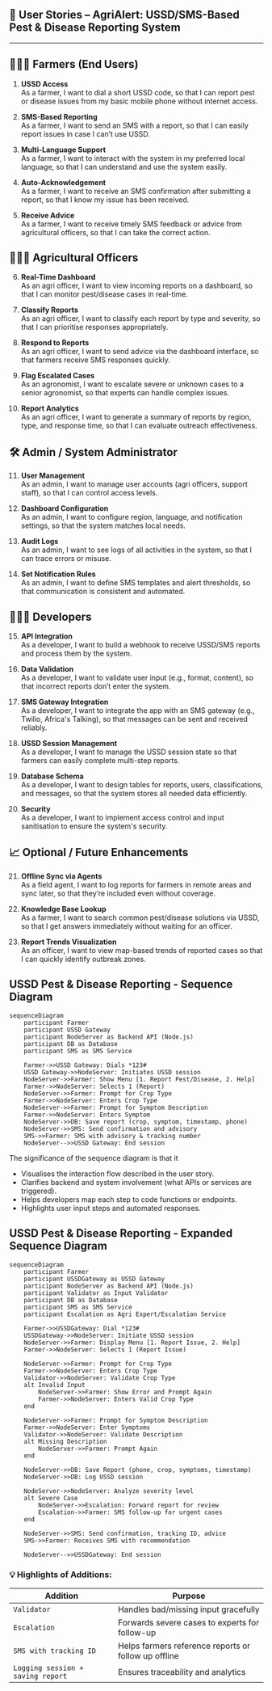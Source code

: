 
## 📘 User Stories – AgriAlert: USSD/SMS-Based Pest & Disease Reporting System
---

## 👨🏾‍🌾 Farmers (End Users)

1. **USSD Access**  
   As a farmer, I want to dial a short USSD code, so that I can report pest or disease issues from my basic mobile phone without internet access.
2. **SMS-Based Reporting**  
   As a farmer, I want to send an SMS with a report, so that I can easily report issues in case I can’t use USSD.
3. **Multi-Language Support**  
   As a farmer, I want to interact with the system in my preferred local language, so that I can understand and use the system easily.
4. **Auto-Acknowledgement**  
   As a farmer, I want to receive an SMS confirmation after submitting a report, so that I know my issue has been received.

5. **Receive Advice**  
   As a farmer, I want to receive timely SMS feedback or advice from agricultural officers, so that I can take the correct action.

## 🧑🏽‍💼 Agricultural Officers

6. **Real-Time Dashboard**  
   As an agri officer, I want to view incoming reports on a dashboard, so that I can monitor pest/disease cases in real-time.

7. **Classify Reports**  
   As an agri officer, I want to classify each report by type and severity, so that I can prioritise responses appropriately.

8. **Respond to Reports**  
   As an agri officer, I want to send advice via the dashboard interface, so that farmers receive SMS responses quickly.

9. **Flag Escalated Cases**  
   As an agronomist, I want to escalate severe or unknown cases to a senior agronomist, so that experts can handle complex issues.

10. **Report Analytics**  
   As an agri officer, I want to generate a summary of reports by region, type, and response time, so that I can evaluate outreach effectiveness.

## 🛠️ Admin / System Administrator

11. **User Management**  
   As an admin, I want to manage user accounts (agri officers, support staff), so that I can control access levels.

12. **Dashboard Configuration**  
   As an admin, I want to configure region, language, and notification settings, so that the system matches local needs.

13. **Audit Logs**  
   As an admin, I want to see logs of all activities in the system, so that I can trace errors or misuse.

14. **Set Notification Rules**  
   As an admin, I want to define SMS templates and alert thresholds, so that communication is consistent and automated.

## 👨🏽‍💻 Developers

15. **API Integration**  
   As a developer, I want to build a webhook to receive USSD/SMS reports and process them by the system.

16. **Data Validation**  
   As a developer, I want to validate user input (e.g., format, content), so that incorrect reports don’t enter the system.

17. **SMS Gateway Integration**  
   As a developer, I want to integrate the app with an SMS gateway (e.g., Twilio, Africa's Talking), so that messages can be sent and received reliably.

18. **USSD Session Management**  
   As a developer, I want to manage the USSD session state so that farmers can easily complete multi-step reports.

19. **Database Schema**  
   As a developer, I want to design tables for reports, users, classifications, and messages, so that the system stores all needed data efficiently.

20. **Security**  
   As a developer, I want to implement access control and input sanitisation to ensure the system's security.

## 📈 Optional / Future Enhancements

21. **Offline Sync via Agents**  
   As a field agent, I want to log reports for farmers in remote areas and sync later, so that they’re included even without coverage.

22. **Knowledge Base Lookup**  
   As a farmer, I want to search common pest/disease solutions via USSD, so that I get answers immediately without waiting for an officer.

23. **Report Trends Visualization**  
   As an officer, I want to view map-based trends of reported cases so that I can quickly identify outbreak zones.

## USSD Pest & Disease Reporting - Sequence Diagram

```mermaid
sequenceDiagram
    participant Farmer
    participant USSD Gateway
    participant NodeServer as Backend API (Node.js)
    participant DB as Database
    participant SMS as SMS Service

    Farmer->>USSD Gateway: Dials *123#
    USSD Gateway->>NodeServer: Initiates USSD session
    NodeServer->>Farmer: Show Menu [1. Report Pest/Disease, 2. Help]
    Farmer->>NodeServer: Selects 1 (Report)
    NodeServer->>Farmer: Prompt for Crop Type
    Farmer->>NodeServer: Enters Crop Type
    NodeServer->>Farmer: Prompt for Symptom Description
    Farmer->>NodeServer: Enters Symptom
    NodeServer->>DB: Save report (crop, symptom, timestamp, phone)
    NodeServer->>SMS: Send confirmation and advisory
    SMS->>Farmer: SMS with advisory & tracking number
    NodeServer-->>USSD Gateway: End session
```
The significance of the sequence diagram is that it
- Visualises the interaction flow described in the user story.
- Clarifies backend and system involvement (what APIs or services are triggered).
- Helps developers map each step to code functions or endpoints.
- Highlights user input steps and automated responses.

## USSD Pest & Disease Reporting - Expanded Sequence Diagram

```mermaid
sequenceDiagram
    participant Farmer
    participant USSDGateway as USSD Gateway
    participant NodeServer as Backend API (Node.js)
    participant Validator as Input Validator
    participant DB as Database
    participant SMS as SMS Service
    participant Escalation as Agri Expert/Escalation Service

    Farmer->>USSDGateway: Dial *123#
    USSDGateway->>NodeServer: Initiate USSD session
    NodeServer->>Farmer: Display Menu [1. Report Issue, 2. Help]
    Farmer->>NodeServer: Selects 1 (Report Issue)
    
    NodeServer->>Farmer: Prompt for Crop Type
    Farmer->>NodeServer: Enters Crop Type
    Validator->>NodeServer: Validate Crop Type
    alt Invalid Input
        NodeServer->>Farmer: Show Error and Prompt Again
        Farmer->>NodeServer: Enters Valid Crop Type
    end

    NodeServer->>Farmer: Prompt for Symptom Description
    Farmer->>NodeServer: Enter Symptoms
    Validator->>NodeServer: Validate Description
    alt Missing Description
        NodeServer->>Farmer: Prompt Again
    end

    NodeServer->>DB: Save Report (phone, crop, symptoms, timestamp)
    NodeServer->>DB: Log USSD session

    NodeServer->>NodeServer: Analyze severity level
    alt Severe Case
        NodeServer->>Escalation: Forward report for review
        Escalation->>Farmer: SMS follow-up for urgent cases
    end

    NodeServer->>SMS: Send confirmation, tracking ID, advice
    SMS->>Farmer: Receives SMS with recommendation

    NodeServer-->>USSDGateway: End session

```

### 💡 Highlights of Additions:

| Addition                          | Purpose                                                                 |
|----------------------------------|-------------------------------------------------------------------------|
| `Validator`                      | Handles bad/missing input gracefully                                   |
| `Escalation`                     | Forwards severe cases to experts for follow-up                         |
| `SMS with tracking ID`           | Helps farmers reference reports or follow up offline                   |
| `Logging session + saving report`| Ensures traceability and analytics                                     |



